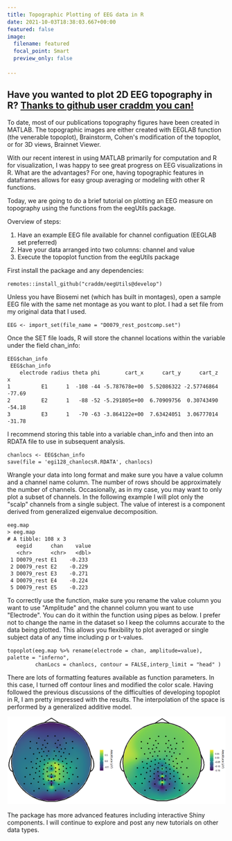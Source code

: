```yaml
---
title: Topographic Plotting of EEG data in R
date: 2021-10-03T18:38:03.667+00:00
featured: false
image:
  filename: featured
  focal_point: Smart
  preview_only: false

---
```

## Have you wanted to plot 2D EEG topography in R? [Thanks to github user craddm you can!](https://github.com/craddm/eegUtils/)

To date, most of our publications topography figures have been created in MATLAB. The topographic images are either created with EEGLAB function (the venerable topoplot), Brainstorm, Cohen's modification of the topoplot, or for 3D views, Brainnet Viewer.

With our recent interest in using MATLAB primarily for computation and R for visualization, I was happy to see great progress on EEG visualizations in R. What are the advantages? For one, having topographic features in dataframes allows for easy group averaging or modeling with other R functions.

Today, we are going to do a brief tutorial on plotting an EEG measure on topography using the functions from the eegUtils package.

Overview of steps:

1. Have an example EEG file available for channel configuation (EEGLAB set preferred)
2. Have your data arranged into two columns: channel and value
3. Execute the topoplot function from the eegUtils package

First install the package and any dependencies:

    remotes::install_github("craddm/eegUtils@develop")
    

Unless you have Biosemi net (which has built in montages), open a sample EEG file with the same net montage as you want to plot. I had a set file from my original data that I used.

    EEG <- import_set(file_name = "D0079_rest_postcomp.set")
    

Once the SET file loads, R will store the channel locations within the variable under the field chan_info:

    EEG$chan_info
     EEG$chan_info
        electrode radius theta phi        cart_x      cart_y      cart_z       x
    1          E1      1  -108 -44 -5.787678e+00  5.52086322 -2.57746864  -77.69
    2          E2      1   -88 -52 -5.291805e+00  6.70909756  0.30743490  -54.18
    3          E3      1   -70 -63 -3.864122e+00  7.63424051  3.06777014  -31.78

I recommend storing this table into a variable chan_info and then into an RDATA file to use in subsequent analysis.

    chanlocs <- EEG$chan_info
    save(file = 'egi128_chanlocsR.RDATA', chanlocs)

Wrangle your data into long format and make sure you have a value column and a channel name column. The number of rows should be approximately the number of channels. Occasionally, as in my case, you may want to only plot a subset of channels. In the following example I will plot only the "scalp" channels from a single subject. The value of interest is a component derived from generalized eigenvalue decomposition.

    eeg.map
    > eeg.map
    # A tibble: 108 x 3
       eegid      chan    value
       <chr>      <chr>   <dbl>
     1 D0079_rest E1    -0.233 
     2 D0079_rest E2    -0.229 
     3 D0079_rest E3    -0.271 
     4 D0079_rest E4    -0.224 
     5 D0079_rest E5    -0.223

To correctly use the function, make sure you rename the value column you want to use "Amplitude" and the channel column you want to use "Electrode". You can do it within the function using pipes as below. I prefer not to change the name in the dataset so I keep the columns accurate to the data being plotted. This allows you flexibility to plot averaged or single subject data of any time including p or t-values.

    topoplot(eeg.map %>% rename(electrode = chan, amplitude=value), palette = "inferno", 
             chanLocs = chanlocs, contour = FALSE,interp_limit = "head" )
    

There are lots of formatting features available as function parameters. In this case, I turned off contour lines and modified the color scale. Having followed the previous discussions of the difficulties of developing topoplot in R, I am pretty impressed with the results. The interpolation of the space is performed by a generalized additive model.

![](snag_a387078.png)

The package has more advanced features including interactive Shiny components. I will continue to explore and post any new tutorials on other data types.